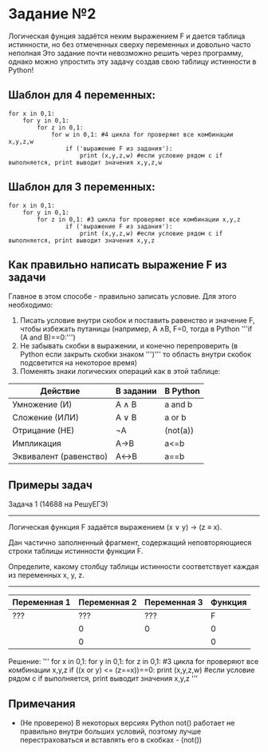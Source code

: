 # Задание №2
Логическая фунция задаётся неким выражением F и дается таблица истинности, но без отмеченных сверху переменных и довольно часто неполная
Это задание почти невозможно решить через программу, однако можно упростить эту задачу создав свою таблицу истинности в Python!
## Шаблон для 4 переменных:
```
for x in 0,1:
    for y in 0,1:
        for z in 0,1:
            for w in 0,1: #4 цикла for проверяют все комбинации x,y,z,w
                if ('выражение F из задания'): 
                    print (x,y,z,w) #если условие рядом с if выполняется, print выводит значения x,y,z,w
```
## Шаблон для 3 переменных:
```
for x in 0,1:
    for y in 0,1:
        for z in 0,1: #3 цикла for проверяют все комбинации x,y,z
                if ('выражение F из задания'): 
                    print (x,y,z,w) #если условие рядом с if выполняется, print выводит значения x,y,z
```
## Как правильно написать выражение F из задачи
Главное в этом способе - правильно записать условие. Для этого необходимо:

1. Писать условие внутри скобок и поставить равенство и значение F, чтобы избежать путаницы (например, A &and;B, F=0, тогда в Python '''if (A and B)==0:''')
2. Не забывать скобки в выражении, и конечно перепроверить (в Python если закрыть скобки знаком ''')''' то область внутри скобок подсветится на некоторое время)
3. Поменять знаки логических операций как в этой таблице:

| Действие | В задании  | В Python |
| --- | --- | --- |
| Умножение (И)  | A &and; B | a and b  |
| Сложение (ИЛИ) | A &or; B  | a or b  |
| Отрицание (НЕ) | &not;A | (not(a)) |
| Импликация | A&rarr;B | a<=b |
| Эквивалент (равенство) | A&harr;B | a==b |

## Примеры задач
Задача 1 (14688 на РешуЕГЭ)
***
Ло­ги­че­ская функ­ция F задаётся вы­ра­же­ни­ем (x ∨ y) → (z ≡ x).

Дан ча­стич­но за­пол­нен­ный фраг­мент, со­дер­жа­щий не­по­вто­ря­ю­щи­е­ся стро­ки таб­ли­цы ис­тин­но­сти функ­ции F.

Опре­де­ли­те, ка­ко­му столб­цу таб­ли­цы ис­тин­но­сти со­от­вет­ству­ет каж­дая из пе­ре­мен­ных x, y, z.
***
| Переменная 1 |Переменная 2 | Переменная 3 | Функция |
| --- | --- | --- | --- |
| ??? | ??? | ??? | F |
| | 0 | 0 | 0 |
| | 0 | | 0 |
Решение:
'''
for x in 0,1:
    for y in 0,1:
        for z in 0,1: #3 цикла for проверяют все комбинации x,y,z
                if ((x or y) <= (z==x))==0: 
                    print (x,y,z,w) #если условие рядом с if выполняется, print выводит значения x,y,z
'''


## Примечания
- (Не проверено) В некоторых версиях Python not() работает не правильно внутри больших условий, поэтому лучше перестраховаться и вставлять его в скобках - (not())
